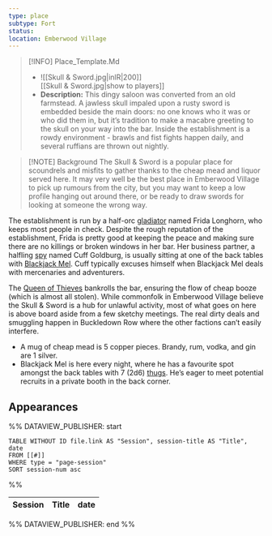 ```yaml
---
type: place
subtype: Fort
status: 
location: Emberwood Village
---
```


>[!INFO] Place_Template.Md
>- ![[Skull & Sword.jpg|inlR|200]]
<br/> [[Skull & Sword.jpg|show to players]]
> - **Description:** This dingy saloon was converted from an old farmstead. A jawless skull impaled upon a rusty sword is embedded beside the main doors: no one knows who it was or who did them in, but it’s tradition to make a macabre greeting to the skull on your way into the bar. Inside the establishment is a rowdy environment - brawls and fist fights happen daily, and several ruffians are thrown out nightly.

>[!NOTE] Background
The Skull & Sword is a popular place for scoundrels and misfits to gather thanks to the cheap mead and liquor served here. It may very well be the best place in Emberwood Village to pick up rumours from the city, but you may want to keep a low profile hanging out around there, or be ready to draw swords for looking at someone the wrong way.

The establishment is run by a half-orc [gladiator](https://www.dndbeyond.com/monsters/16903-gladiator) named Frida Longhorn, who keeps most people in check. Despite the rough reputation of the establishment, Frida is pretty good at keeping the peace and making sure there are no killings or broken windows in her bar. Her business partner, a halfling [spy](https://www.dndbeyond.com/monsters/17021-spy) named Cuff Goldburg, is usually sitting at one of the back tables with [Blackjack Mel](https://www.dndbeyond.com/monsters/4086138-scoundrel). Cuff typically excuses himself when Blackjack Mel deals with mercenaries and adventurers.

The [Queen of Thieves](https://www.dndbeyond.com/monsters/4086133-queen-of-thieves) bankrolls the bar, ensuring the flow of cheap booze (which is almost all stolen). While commonfolk in Emberwood Village believe the Skull & Sword is a hub for unlawful activity, most of what goes on here is above board aside from a few sketchy meetings. The real dirty deals and smuggling happen in Buckledown Row where the other factions can’t easily interfere.

- A mug of cheap mead is 5 copper pieces. Brandy, rum, vodka, and gin are 1 silver.
- Blackjack Mel is here every night, where he has a favourite spot amongst the back tables with 7 (2d6) [thugs](https://www.dndbeyond.com/monsters/17035-thug). He’s eager to meet potential recruits in a private booth in the back corner.

## Appearances

%% DATAVIEW_PUBLISHER: start
```dataview
TABLE WITHOUT ID file.link AS "Session", session-title AS "Title", date
FROM [[#]]
WHERE type = "page-session"
SORT session-num asc
```
%%

| Session | Title | date |
| ------- | ----- | ---- |

%% DATAVIEW_PUBLISHER: end %%
